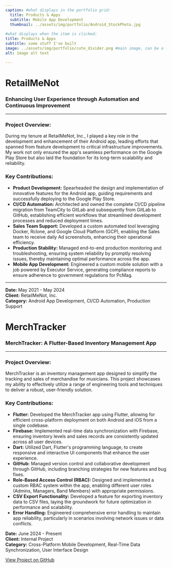 ```yaml
---
caption: #what displays in the portfolio grid:
  title: Products & Apps 
  subtitle: Mobile App Development
  thumbnail: ../assets/img/portfolio/Android_StockPhoto.jpg
  
#what displays when the item is clicked:
title: Products & Apps
subtitle: some stuff I've built
image: ../assets/img/portfolio/cute_divider.png #main image, can be a link or a file in assets/img/portfolio
alt: image alt text

---
```

# RetailMeNot

### **Enhancing User Experience through Automation and Continuous Improvement**

---

### Project Overview:
During my tenure at RetailMeNot, Inc., I played a key role in the development and enhancement of their Android app, leading efforts that spanned from feature development to critical infrastructure improvements. My work not only ensured the app's seamless performance on the Google Play Store but also laid the foundation for its long-term scalability and reliability.

### Key Contributions:

- **Product Development:** Spearheaded the design and implementation of innovative features for the Android app, guiding requirements and successfully deploying to the Google Play Store.
- **CI/CD Automation:** Architected and owned the complete CI/CD pipeline migration from TeamCity to GitLab and subsequently from GitLab to GitHub, establishing efficient workflows that streamlined development processes and reduced deployment times.
- **Sales Team Support:** Developed a custom automated tool leveraging Docker, Rclone, and Google Cloud Platform (GCP), enabling the Sales team to receive daily Ad screenshots, enhancing their operational efficiency.
- **Production Stability:** Managed end-to-end production monitoring and troubleshooting, ensuring system reliability by promptly resolving issues, thereby maintaining optimal performance across the app.
- **Mobile App Development:** Engineered a custom mobile solution with a job powered by Executor Service, generating compliance reports to ensure adherence to government regulations for PcMag.

---

**Date:** May 2021 - May 2024  
**Client:** RetailMeNot, Inc.  
**Category:** Android App Development, CI/CD Automation, Production Support

# MerchTracker

### **MerchTracker: A Flutter-Based Inventory Management App**

---

### Project Overview:
MerchTracker is an inventory management app designed to simplify the tracking and sales of merchandise for musicians. This project showcases my ability to effectively utilize a range of engineering tools and techniques to deliver a robust, user-friendly solution.

### Key Contributions:

- **Flutter:** Developed the MerchTracker app using Flutter, allowing for efficient cross-platform deployment on both Android and iOS from a single codebase.
- **Firebase:** Implemented real-time data synchronization with Firebase, ensuring inventory levels and sales records are consistently updated across all user devices.
- **Dart:** Utilized Dart, Flutter's programming language, to create responsive and interactive UI components that enhance the user experience.
- **GitHub:** Managed version control and collaborative development through GitHub, including branching strategies for new features and bug fixes.
- **Role-Based Access Control (RBAC):** Designed and implemented a custom RBAC system within the app, enabling different user roles (Admins, Managers, Band Members) with appropriate permissions.
- **CSV Export Functionality:** Developed a feature for exporting inventory data to CSV files, laying the groundwork for future optimization in performance and scalability.
- **Error Handling:** Engineered comprehensive error handling to maintain app reliability, particularly in scenarios involving network issues or data conflicts.

**Date:** June 2024 - Present  
**Client:** Internal Project  
**Category:** Cross-Platform Mobile Development, Real-Time Data Synchronization, User Interface Design

[View Project on GitHub](https://github.com/KayteeKlink/merch-tracker)
